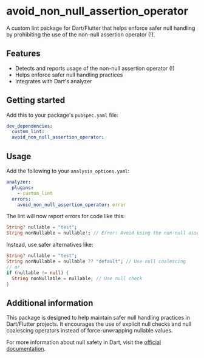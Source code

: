 # avoid_non_null_assertion_operator

A custom lint package for Dart/Flutter that helps enforce safer null handling by prohibiting the use of the non-null assertion operator (!).

## Features

- Detects and reports usage of the non-null assertion operator (!)
- Helps enforce safer null handling practices
- Integrates with Dart's analyzer

## Getting started

Add this to your package's `pubspec.yaml` file:

```yaml
dev_dependencies:
  custom_lint:
  avoid_non_null_assertion_operator:
```

## Usage

Add the following to your `analysis_options.yaml`:

```yaml
analyzer:
  plugins:
    - custom_lint
  errors:
    avoid_non_null_assertion_operator: error
```

The lint will now report errors for code like this:

```dart
String? nullable = "test";
String nonNullable = nullable!; // Error: Avoid using the non-null assertion operator (!)
```

Instead, use safer alternatives like:

```dart
String? nullable = "test";
String nonNullable = nullable ?? "default"; // Use null coalescing
// or
if (nullable != null) {
  String nonNullable = nullable; // Use null check
}
```

## Additional information

This package is designed to help maintain safer null handling practices in Dart/Flutter projects. It encourages the use of explicit null checks and null coalescing operators instead of force-unwrapping nullable values.

For more information about null safety in Dart, visit the [official documentation](https://dart.dev/null-safety).
